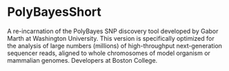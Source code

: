 # PolyBayesShort

A re-incarnation of the PolyBayes SNP discovery tool developed by Gabor Marth at Washington University. This version is specifically optimized for the analysis of large numbers (millions) of high-throughput next-generation sequencer reads, aligned to whole chromosomes of model organism or mammalian genomes. Developers at Boston College.
